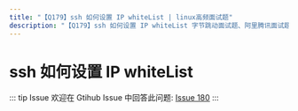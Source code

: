 ```yaml
---
title: "【Q179】ssh 如何设置 IP whiteList | linux高频面试题"
description: "【Q179】ssh 如何设置 IP whiteList 字节跳动面试题、阿里腾讯面试题、美团小米面试题。"
---
```


# ssh 如何设置 IP whiteList

::: tip Issue
欢迎在 Gtihub Issue 中回答此问题: [Issue 180](https://github.com/shfshanyue/Daily-Question/issues/180)
:::
